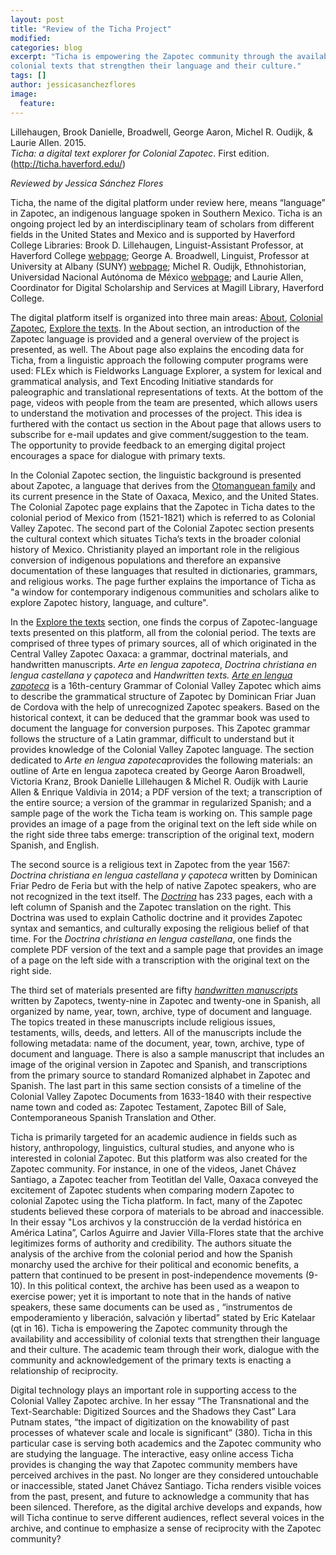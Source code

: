 ```yaml
---
layout: post
title: "Review of the Ticha Project"
modified:
categories: blog
excerpt: "Ticha is empowering the Zapotec community through the availability and accessibility of 
colonial texts that strengthen their language and their culture."
tags: []
author: jessicasanchezflores
image: 
  feature: 
---
```


Lillehaugen, Brook Danielle, Broadwell, George Aaron, Michel R. Oudijk, & Laurie Allen. 2015. 
<br/>*Ticha: a digital text explorer for Colonial Zapotec*. First edition.(http://ticha.haverford.edu/)

*Reviewed by Jessica Sánchez Flores*

Ticha, the name of the digital platform under review here, means “language” in Zapotec, an indigenous language spoken in Southern Mexico. Ticha is an ongoing project led by an interdisciplinary team of scholars from different fields in the United States and Mexico and is supported by Haverford College Libraries: Brook D. Lillehaugen, Linguist-Assistant Professor, at Haverford College [webpage](http://brooklillehaugen.weebly.com/); George A. Broadwell, Linguist, Professor at University at Albany (SUNY) [webpage](https://www.albany.edu/anthro/broadwell.php); Michel R. Oudijk, Ethnohistorian, Universidad Nacional Autónoma de México [webpage](https://mroudyk.weebly.com/index.html); and Laurie Allen, Coordinator for Digital Scholarship and Services at Magill Library, Haverford College.

The digital platform itself is organized into three main areas: [About](https://ticha.haverford.edu/en/about/), [Colonial Zapotec](https://ticha.haverford.edu/en/context/), [Explore the texts](https://ds-omeka.haverford.edu/ticha/en/texts.html). In the About section, an introduction of the Zapotec language is provided and a general overview of the project is presented, as well. The About page also explains the encoding data for Ticha, from a linguistic approach the following computer programs were used: FLEx which is Fieldworks Language Explorer, a system for lexical and grammatical analysis, and Text Encoding Initiative standards for paleographic and translational representations of texts. At the bottom of the page, videos with people from the team are presented, which allows users to understand the motivation and processes of the project. This idea is furthered with the contact us section in the About page that allows users to subscribe for e-mail updates and give comment/suggestion to the team. The opportunity to provide feedback to an emerging digital project encourages a space for dialogue with primary texts. 

In the Colonial Zapotec section, the linguistic background is presented about Zapotec, a language that derives from the [Otomanguean family](https://en.wikipedia.org/wiki/Oto-Manguean_languages) and its current presence in the State of Oaxaca, Mexico, and the United States. The Colonial Zapotec page explains that the Zapotec in Ticha dates to the colonial period of Mexico from (1521-1821) which is referred to as Colonial Valley Zapotec. The second part of the Colonial Zapotec section presents the cultural context which situates Ticha’s texts in the broader colonial history of Mexico. Christianity played an important role in the religious conversion of indigenous populations and therefore an expansive documentation of these languages that resulted in dictionaries, grammars, and religious works. The page further explains the importance of Ticha as "a window for contemporary indigenous communities and scholars alike to explore Zapotec history, language, and culture".  

In the [Explore the texts](https://ds-omeka.haverford.edu/ticha/en/texts.html) section, one finds the corpus of Zapotec-language texts presented on this platform, all from the colonial period. The texts are comprised of three types of primary sources, all of which originated in the Central Valley Zapotec Oaxaca: a grammar, doctrinal materials, and handwritten manuscripts.  *Arte en lengua zapoteca*, *Doctrina christiana en lengua castellana y çapoteca* and *Handwritten texts.* [*Arte en lengua zapoteca*](https://ds-omeka.haverford.edu/ticha/en/arte.html) is a 16th-century Grammar of Colonial Valley Zapotec which aims to describe the grammatical structure of Zapotec by Dominican Friar Juan de Cordova with the help of unrecognized Zapotec speakers. Based on the historical context, it can be deduced that the grammar book was used to document the language for conversion purposes. This Zapotec grammar follows the structure of a Latin grammar, difficult to understand but it provides knowledge of the Colonial Valley Zapotec language. The section dedicated to  *Arte en lengua zapoteca*provides the following materials: an outline of Arte en lengua zapoteca created by George Aaron Broadwell, Victoria Kranz, Brook Danielle Lillehaugen & Michel R. Oudijk with Laurie Allen & Enrique Valdivia in 2014; a PDF version of the text; a transcription of the entire source; a version of the grammar in regularized Spanish; and a sample page of the work the Ticha team is working on. This sample page provides an image of a page from the original text on the left side while on the right side three tabs emerge: transcription of the original text, modern Spanish, and English. 

The second source is a religious text in Zapotec from the year 1567: *Doctrina christiana en lengua castellana y çapoteca* written by Dominican Friar Pedro de Feria but with the help of native Zapotec speakers, who are not recognized in the text itself. The [*Doctrina*](https://ds-omeka.haverford.edu/ticha/en/doctrina.html) has 233 pages, each with a left column of Spanish and the Zapotec translation on the right. This Doctrina was used to explain Catholic doctrine and it provides Zapotec syntax and semantics, and culturally exposing the religious belief of that time. For the *Doctrina christiana en lengua castellana*, one finds the complete PDF version of the text and a sample page that provides an image of a page on the left side with a transcription with the original text on the right side.

The third set of materials presented are fifty [*handwritten manuscripts*](https://ds-omeka.haverford.edu/ticha/en/handwritten.html) written by Zapotecs, twenty-nine in Zapotec and twenty-one in Spanish, all organized by name, year, town, archive, type of document and language. The topics treated in these manuscripts include religious issues, testaments, wills, deeds, and letters. All of the manuscripts include the following metadata: name of the document, year, town, archive, type of document and language. There is also a sample manuscript that includes an image of the original version in Zapotec and Spanish, and transcriptions from the primary source to standard Romanized alphabet in Zapotec and Spanish. The last part in this same section consists of a timeline of the Colonial Valley Zapotec Documents from 1633-1840 with their respective name town and coded as: Zapotec Testament, Zapotec Bill of Sale, Contemporaneous Spanish Translation and Other. 

Ticha is primarily targeted for an academic audience in fields such as history, anthropology, linguistics, cultural studies, and anyone who is interested in colonial Zapotec. But this platform was also created for the Zapotec community. For instance, in one of the videos, Janet Chávez Santiago, a Zapotec teacher from Teotitlan del Valle, Oaxaca conveyed the excitement of Zapotec students when comparing modern Zapotec to colonial Zapotec using the Ticha platform. In fact, many of the Zapotec students believed these corpora of materials to be abroad and inaccessible. In their essay "Los archivos y la construcción de la verdad histórica en América Latina”, Carlos Aguirre and Javier Villa-Flores state that the archive legitimizes forms of authority and credibility. The authors situate the analysis of the archive from the colonial period and how the Spanish monarchy used the archive for their political and economic benefits, a pattern that continued to be present in post-independence movements (9-10). In this political context, the archive has been used as a weapon to exercise power; yet it is important to note that in the hands of native speakers, these same documents can be used as , “instrumentos de empoderamiento y liberación, salvación y libertad” stated by Eric Katelaar (qt in 16). Ticha is empowering the Zapotec community through the availability and accessibility of colonial texts that strengthen their language and their culture. The academic team through their work, dialogue with the community and acknowledgement of the primary texts is enacting a relationship of reciprocity. 

Digital technology plays an important role in supporting access to the Colonial Valley Zapotec archive. In her essay “The Transnational and the Text-Searchable: Digitized Sources and the Shadows they Cast” Lara Putnam states, “the impact of digitization on the knowability of past processes of whatever scale and locale is significant” (380). Ticha in this particular case is serving both academics and the Zapotec community who are studying the language. The interactive, easy online access Ticha provides is changing the way that Zapotec community members have perceived archives in the past. No longer are they considered untouchable or inaccessible, stated Janet Chávez Santiago. Ticha renders visible voices from the past, present, and future to acknowledge a community that has been silenced. Therefore, as the digital archive develops and expands, how will Ticha continue to serve different audiences, reflect several voices in the archive, and continue to emphasize a sense of reciprocity with the Zapotec community?
